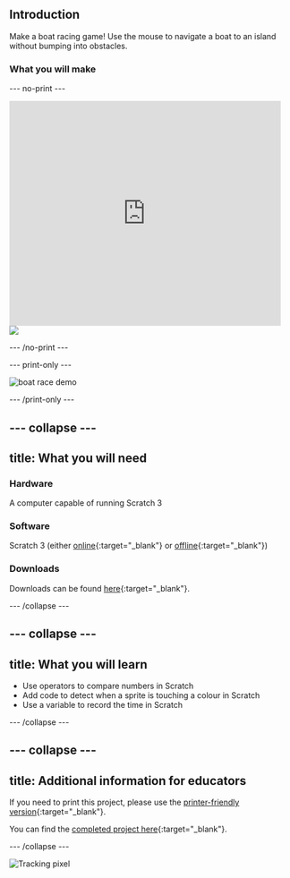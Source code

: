 ## Introduction

Make a boat racing game! Use the mouse to navigate a boat to an island without bumping into obstacles.

### What you will make

--- no-print ---

<div class="scratch-preview">
  <iframe allowtransparency="true" width="485" height="402" src="https://scratch.mit.edu/projects/embed/276662533/?autostart=false" frameborder="0" scrolling="no"></iframe>
  <img src="images/boat_race_demo.png">
</div>

--- /no-print ---

--- print-only ---

![boat race demo](images/boat_race_demo.png)

--- /print-only ---

--- collapse ---
---
title: What you will need
---

### Hardware

A computer capable of running Scratch 3

### Software

Scratch 3 (either [online](https://rpf.io/scratchon){:target="_blank"} or [offline](https://rpf.io/scratchoff){:target="_blank"})

### Downloads

Downloads can be found [here](https://rpf.io/p/en/boat-race-go){:target="_blank"}.

--- /collapse ---

--- collapse ---
---
title: What you will learn
---

- Use operators to compare numbers in Scratch
- Add code to detect when a sprite is touching a colour in Scratch
- Use a variable to record the time in Scratch

--- /collapse ---

--- collapse ---
---
title: Additional information for educators
---

If you need to print this project, please use the [printer-friendly version](https://projects.raspberrypi.org/en/projects/boat-race/print){:target="_blank"}.

You can find the [completed project here](https://rpf.io/p/en/boat-race-get){:target="_blank"}.

--- /collapse ---

![Tracking pixel](https://code.org/api/hour/begin_codeclub_boatrace.png)
